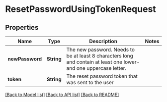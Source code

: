 # ResetPasswordUsingTokenRequest

## Properties
Name | Type | Description | Notes
------------ | ------------- | ------------- | -------------
**newPassword** | **String** | The new password. Needs to be at least 8 characters long and contain at least one lower- and one uppercase letter. | 
**token** | **String** | The reset password token that was sent to the user | 

[[Back to Model list]](../README.md#documentation-for-models) [[Back to API list]](../README.md#documentation-for-api-endpoints) [[Back to README]](../README.md)


